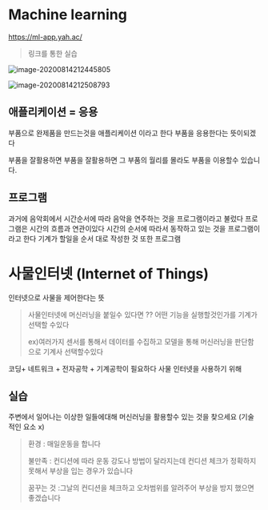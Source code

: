 # Machine learning 

https://ml-app.yah.ac/

> 링크를 통한 실습 

![image-20200814212445805](https://user-images.githubusercontent.com/58680521/90260966-40f57200-de87-11ea-92aa-e067670de169.png)

![image-20200814212508793](https://user-images.githubusercontent.com/58680521/90260979-481c8000-de87-11ea-8066-c0f49eb18ece.png)

## 애플리케이션  = 응용

부품으로 완제품을 만드는것을 애플리케이션 이라고 한다 부품을 응용한다는 뜻이되겠다

부품을 잘활용하면 부품을 잘활용하면 그 부품의 월리를 몰라도 부품을 이용할수 있습니다. 

## 프로그램 

과거에 음악회에서 시간순서에 따라 음악을 연주하는 것을 프로그램이라고 불렀다 프로그램은 시간의 흐름과 연관이있다 시간의 순서에 따라서 동작하고 있는 것을 프로그램이라고 한다 기계가 할일을 순서 대로 작성한 것 또한 프로그램

# 사물인터넷 (Internet of Things) 

인터넷으로 사물을 제어한다는 뜻 

> 사물인터넷에 머신러닝을 붙일수 있다면 ?? 어떤 기능을 실행할것인가를 기계가 선택할 수있다 
>
> ex)여러가지 센서를 통해서 데이터를 수집하고 모델을 통해 머신러닝을 판단함으로 기계사 선택할수있다 

코딩+ 네트워크 + 전자공학 + 기계공학이 필요하다 사물 인터넷을 사용하기 위해

## 실습 

주변에서 일어나는 이상한 일들에대해 머신러닝을 활용할수 있는 것을 찾으세요 (기술적인 요소 x)

> 환경 : 매일운동을 합니다
>
> 불만족 : 컨디션에 따라 운동 강도나 방법이 달라지는데 컨디션 체크가 정확하지못해서 부상을 입는 경우가 있습니다
>
> 꿈꾸는 것 :그날의 컨디션을 체크하고 오차범위를 알려주어 부상을 방지 했으면 좋겠습니다





